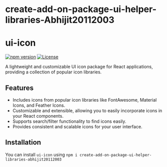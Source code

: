 # create-add-on-package-ui-helper-libraries-Abhijit20112003
# ui-icon

[![npm version](https://img.shields.io/npm/v/ui-icon.svg)](https://www.npmjs.com/package/create-add-on-package-ui-helper-libraries-abhijit20112003)
[![License](https://img.shields.io/npm/l/ui-icon.svg)](https://github.com/yourusername/ui-icon/blob/master/LICENSE)

A lightweight and customizable UI icon package for React applications, providing a collection of popular icon libraries.

## Features

- Includes icons from popular icon libraries like FontAwesome, Material Icons, and Feather Icons.
- Customizable and extensible, allowing you to easily incorporate icons in your React components.
- Supports search/filter functionality to find icons easily.
- Provides consistent and scalable icons for your user interface.

## Installation

You can install `ui-icon` using `npm i create-add-on-package-ui-helper-libraries-abhijit20112003`


